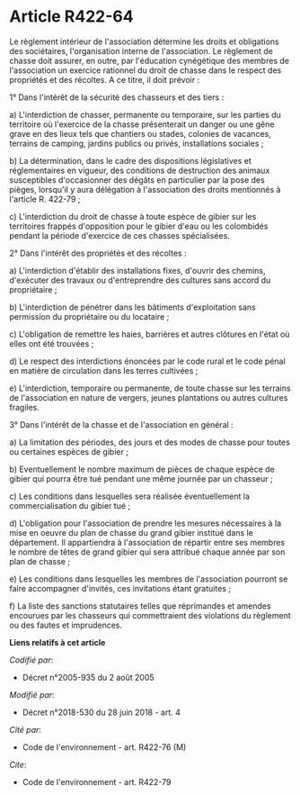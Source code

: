 # Article R422-64

Le règlement intérieur de l'association détermine les droits et obligations des sociétaires, l'organisation interne de
l'association. Le règlement de chasse doit assurer, en outre, par l'éducation cynégétique des membres de l'association un
exercice rationnel du droit de chasse dans le respect des propriétés et des récoltes. A ce titre, il doit prévoir :

1° Dans l'intérêt de la sécurité des chasseurs et des tiers :

a) L'interdiction de chasser, permanente ou temporaire, sur les parties du territoire où l'exercice de la chasse présenterait
un danger ou une gêne grave en des lieux tels que chantiers ou stades, colonies de vacances, terrains de camping, jardins
publics ou privés, installations sociales ;

b) La détermination, dans le cadre des dispositions législatives et réglementaires en vigueur, des conditions de destruction
des animaux susceptibles d'occasionner des dégâts en particulier par la pose des pièges, lorsqu'il y aura délégation à
l'association des droits mentionnés à l'article R. 422-79 ;

c) L'interdiction du droit de chasse à toute espèce de gibier sur les territoires frappés d'opposition pour le gibier d'eau
ou les colombidés pendant la période d'exercice de ces chasses spécialisées.

2° Dans l'intérêt des propriétés et des récoltes :

a) L'interdiction d'établir des installations fixes, d'ouvrir des chemins, d'exécuter des travaux ou d'entreprendre des
cultures sans accord du propriétaire ;

b) L'interdiction de pénétrer dans les bâtiments d'exploitation sans permission du propriétaire ou du locataire ;

c) L'obligation de remettre les haies, barrières et autres clôtures en l'état où elles ont été trouvées ;

d) Le respect des interdictions énoncées par le code rural et le code pénal en matière de circulation dans les terres
cultivées ;

e) L'interdiction, temporaire ou permanente, de toute chasse sur les terrains de l'association en nature de vergers, jeunes
plantations ou autres cultures fragiles.

3° Dans l'intérêt de la chasse et de l'association en général :

a) La limitation des périodes, des jours et des modes de chasse pour toutes ou certaines espèces de gibier ;

b) Eventuellement le nombre maximum de pièces de chaque espèce de gibier qui pourra être tué pendant une même journée par un
chasseur ;

c) Les conditions dans lesquelles sera réalisée éventuellement la commercialisation du gibier tué ;

d) L'obligation pour l'association de prendre les mesures nécessaires à la mise en oeuvre du plan de chasse du grand gibier
institué dans le département. Il appartiendra à l'association de répartir entre ses membres le nombre de têtes de grand
gibier qui sera attribué chaque année par son plan de chasse ;

e) Les conditions dans lesquelles les membres de l'association pourront se faire accompagner d'invités, ces invitations étant
gratuites ;

f) La liste des sanctions statutaires telles que réprimandes et amendes encourues par les chasseurs qui commettraient des
violations du règlement ou des fautes et imprudences.

**Liens relatifs à cet article**

_Codifié par_:

  - Décret n°2005-935 du 2 août 2005

_Modifié par_:

  - Décret n°2018-530 du 28 juin 2018 - art. 4

_Cité par_:

  - Code de l'environnement - art. R422-76 (M)

_Cite_:

  - Code de l'environnement - art. R422-79
